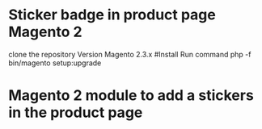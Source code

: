 # Sticker badge in product page Magento 2  
clone the repository
Version Magento 2.3.x
#Install
Run command php -f bin/magento setup:upgrade

# Magento 2 module to add a stickers in the product page
